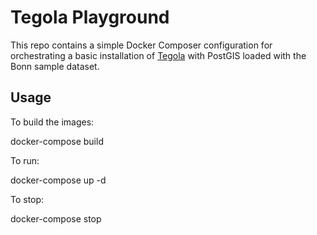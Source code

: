 # Tegola Playground

This repo contains a simple Docker Composer configuration for orchestrating a basic installation of [Tegola](https://github.com/go-spatial/tegola) with PostGIS loaded with the Bonn sample dataset.

## Usage

To build the images:

docker-compose build

To run:

docker-compose up -d

To stop:

docker-compose stop
